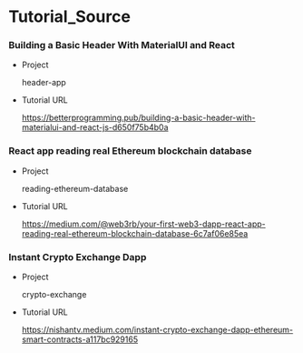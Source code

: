 # Tutorial_Source

### Building a Basic Header With MaterialUI and React

- Project

  header-app

- Tutorial URL

  https://betterprogramming.pub/building-a-basic-header-with-materialui-and-react-js-d650f75b4b0a

### React app reading real Ethereum blockchain database

- Project

  reading-ethereum-database

- Tutorial URL

  https://medium.com/@web3rb/your-first-web3-dapp-react-app-reading-real-ethereum-blockchain-database-6c7af06e85ea

### Instant Crypto Exchange Dapp

- Project
  
  crypto-exchange

- Tutorial URL

  https://nishantv.medium.com/instant-crypto-exchange-dapp-ethereum-smart-contracts-a117bc929165
